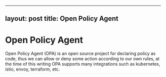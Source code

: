 
---
layout: post
title: Open Policy Agent
---

# Open Policy Agent

Open Policy Agent (OPA) is an open source project for declaring policy as code, thus we can allow or deny some action according to our own rules,
at the time of this writing  OPA supports many integrations such as kubernetes, istio, envoy, terraform, etc.





